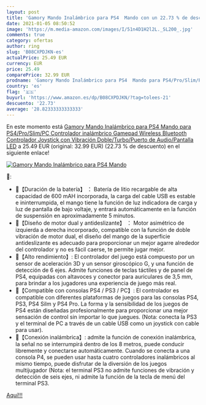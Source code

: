 ```yaml
---
layout: post
title: 'Gamory Mando Inalámbrico para PS4  Mando con un 22.73 % de descuento'
date: 2021-01-05 08:50:52
image: 'https://m.media-amazon.com/images/I/51n4D1H2l2L._SL200_.jpg'
comments: true
category: ofertas
author: ring
slug: 'B08CXPDJKN-es'
actualPrice: 25.49 EUR
currency: EUR
price: 25.49
comparePrice: 32.99 EUR
prodname: 'Gamory Mando Inalámbrico para PS4  Mando para PS4/Pro/Slim/PC  Controlador inalámbrico  Gamepad Wireless Bluetooth Controlador Joystick con Vibración Doble/Turbo/Puerto de Audio/Pantalla LED'
country: 'es'
flag: '🇪🇸'
buyurl: 'https://www.amazon.es/dp/B08CXPDJKN/?tag=tolees-21'
descuento: '22.73'
average: '28.82333333333333'
---
```


En este momento está [Gamory Mando Inalámbrico para PS4  Mando para PS4/Pro/Slim/PC  Controlador inalámbrico  Gamepad Wireless Bluetooth Controlador Joystick con Vibración Doble/Turbo/Puerto de Audio/Pantalla LED](https://www.amazon.es/dp/B08CXPDJKN/?tag=tolees-21) a 25.49 EUR (original: 32.99 EUR) (22.73 %  de descuento) en el siguiente enlace!

[![Gamory Mando Inalámbrico para PS4  Mando](https://m.media-amazon.com/images/I/51n4D1H2l2L._SL200_.jpg)](https://www.amazon.es/dp/B08CXPDJKN/?tag=tolees-21)

🔎:

- 📌【Duración de la batería】 ： Batería de litio recargable de alta capacidad de 600 mAH incorporada, la carga del cable USB es estable e ininterrumpida, el mango tiene la función de luz indicadora de carga y luz de pantalla de bajo voltaje, y entrará automáticamente en la función de suspensión en aproximadamente 5 minutos.
- 💖【Diseño de motor dual y antideslizante】 ： Motor asimétrico de izquierda a derecha incorporado, compatible con la función de doble vibración de motor dual, el diseño del mango de la superficie antideslizante es adecuado para proporcionar un mejor agarre alrededor del controlador y no es fácil caerse, te permite jugar mejor.
- 🚩【Alto rendimiento】: El controlador del juego está compuesto por un sensor de aceleración 3D y un sensor giroscópico G, y una función de detección de 6 ejes. Admite funciones de teclas táctiles y de panel de PS4, equipadas con altavoces y conector para auriculares de 3,5 mm, para brindar a los jugadores una experiencia de juego más real.
- 🌹【Compatible con consolas PS4 / PS3 / PC】: El controlador es compatible con diferentes plataformas de juegos para las consolas PS4, PS3, PS4 Silm y PS4 Pro. La forma y la sensibilidad de los juegos de PS4 están diseñadas profesionalmente para proporcionar una mejor sensación de control sin importar lo que juegues. (Nota: conecta la PS3 y el terminal de PC a través de un cable USB como un joystick con cable para usar).
- 🍒【Conexión inalámbrica】: admite la función de conexión inalámbrica, la señal no se interrumpirá dentro de los 8 metros, puede conducir libremente y conectarse automáticamente. Cuando se conecta a una consola P4, se pueden usar hasta cuatro controladores inalámbricos al mismo tiempo, puede disfrutar de la diversión de los juegos multijugador (Nota: el terminal PS3 no admite funciones de vibración y detección de seis ejes, ni admite la función de la tecla de menú del terminal PS3.

[Aquí!!!](https://www.amazon.es/dp/B08CXPDJKN/?tag=tolees-21)

